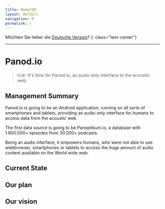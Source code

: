 ```yaml
---
title: Home/EN
layout: default
navigation: 0
permalink: /
---
```


Möchten Sie lieber die [Deutsche Version](/home_de)?
{: class="text-center"}

<hr/>

# Panod.io

> tl;dr: It's time for Panod.io, an audio only interface to the acoustic web.


## Management Summary

Panod.io is going to be an Android application, running on all sorts of smartphones and tablets,
providing an audio only interface for humans to access data from the acoustic web.

The first data source is going to be Panoptikum.io, a database with 1.800.000+ episodes from
30.000+ podcasts.

Being an audio interface, it empowers humans, who were not able to use webbrowser, smartphones
or tablets to access the huge amount of audio content available on the World wide web.

## Current State

## Our plan

## Our vision

